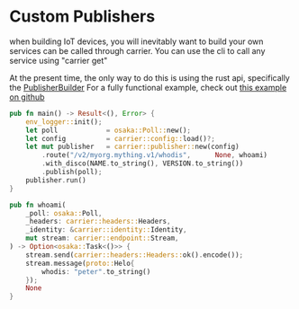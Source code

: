 # Custom Publishers

when building IoT devices, you will inevitably want to build your own services can be called through carrier.
You can use the cli to call any service using "carrier get"

At the present time, the only way to do this is using the rust api, specifically the [PublisherBuilder](https://docs.rs/carrier/0.10.0/carrier/publisher/struct.PublisherBuilder.html)
For a fully functional example, check out [this example on github](https://github.com/aep/carrier-custom-service-example)


```rust
pub fn main() -> Result<(), Error> {
    env_logger::init();
    let poll            = osaka::Poll::new();
    let config          = carrier::config::load()?;
    let mut publisher   = carrier::publisher::new(config)
        .route("/v2/myorg.mything.v1/whodis",      None, whoami)
        .with_disco(NAME.to_string(), VERSION.to_string())
        .publish(poll);
    publisher.run()
}

pub fn whoami(
    _poll: osaka::Poll,
    _headers: carrier::headers::Headers,
    _identity: &carrier::identity::Identity,
    mut stream: carrier::endpoint::Stream,
) -> Option<osaka::Task<()>> {
    stream.send(carrier::headers::Headers::ok().encode());
    stream.message(proto::Helo{
        whodis: "peter".to_string()
    });
    None
}

```
